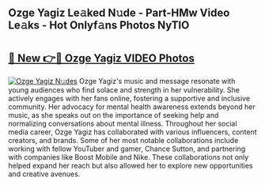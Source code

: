 ## Ozge Yagiz Le𝚊ked N𝚞de - Part-HMw Video Le𝚊ks - Hot Onlyf𝚊ns Photos NyTlO

# <h2><a href="http://ab32719.deff.icu/?id=Ozge+Yagiz">🔗 New 👉🔴 Ozge Yagiz VIDEO Photos</a></h2>

[![Ozge Yagiz N𝚞des](https://i.imgur.com/rIISA9y.gif)](http://ab32719.deff.icu/?id=Ozge+Yagiz)
Ozge Yagiz's music and message resonate with young audiences who find solace and strength in her vulnerability. She actively engages with her fans online, fostering a supportive and inclusive community. Her advocacy for mental health awareness extends beyond her music, as she speaks out on the importance of seeking help and normalizing conversations about mental illness. Throughout her social media career, Ozge Yagiz has collaborated with various influencers, content creators, and brands. Some of her most notable collaborations include working with fellow YouTuber and gamer, Chance Sutton, and partnering with companies like Boost Mobile and Nike. These collaborations not only helped expand her reach but also allowed her to explore new opportunities and creative avenues.
